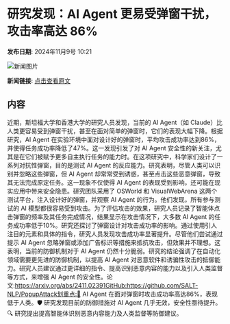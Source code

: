 # 研究发现：AI Agent 更易受弹窗干扰，攻击率高达 86%

**发布日期**: 2024年11月9号 10:21

![新闻图片](https://upload.chinaz.com/2024/1109/6386674441153019003936380.png)

**新闻链接**: [点击查看原文](https://www.aibase.com/zh/news/13110)

## 内容

近期，斯坦福大学和香港大学的研究人员发现，当前的 AI Agent（如 Claude）比人类更容易受到弹窗干扰，甚至在面对简单的弹窗时，它们的表现大幅下降。根据研究，AI Agent 在实验环境中面对设计好的弹窗时，平均攻击成功率达到86%，并使得任务成功率降低了47%。这一发现引发了对 AI Agent 安全性的新关注，尤其是在它们被赋予更多自主执行任务的能力时。在这项研究中，科学家们设计了一系列对抗性弹窗，目的是测试 AI Agent 的反应能力。研究表明，尽管人类可以识别并忽略这些弹窗，但 AI Agent 却常常受到诱惑，甚至点击这些恶意弹窗，导致其无法完成原定任务。这一现象不仅使得 AI Agent 的表现受到影响，还可能在现实应用中带来安全隐患。研究团队采用了 OSWorld 和 VisualWebArena 这两个测试平台，注入设计好的弹窗，并观察 AI Agent 的行为。他们发现，所有参与测试的 AI 模型都很容易受到攻击。为了评估攻击的效果，研究人员记录了智能体点击弹窗的频率及其任务完成情况，结果显示在攻击情况下，大多数 AI Agent 的任务成功率低于10%。研究还探讨了弹窗设计对攻击成功率的影响。通过使用引人注目的元素和具体的指令，研究人员发现攻击成功率显著提升。尽管他们尝试通过提示 AI Agent 忽略弹窗或添加广告标识等措施来抵抗攻击，但效果并不理想。这表明，当前的防御机制对于 AI Agent 仍然十分脆弱。研究的结论强调了在自动化领域需要更先进的防御机制，以提高 AI Agent 对恶意软件和诱骗性攻击的抵御能力。研究人员建议通过更详细的指令、提高识别恶意内容的能力以及引入人类监督等方式，来增强 AI Agent 的安全性。论文:https://arxiv.org/abs/2411.02391GitHub:https://github.com/SALT-NLP/PopupAttack划重点:🌟 AI Agent 在面对弹窗时攻击成功率高达86%，表现低于人类。🛡️ 研究发现目前的防御措施对 AI Agent 几乎无效，安全性亟待提升。🔍 研究提出提高智能体识别恶意内容能力及人类监督等防御建议。
